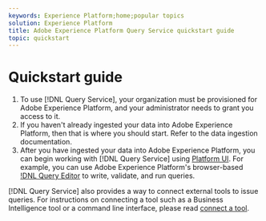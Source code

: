 ```yaml
---
keywords: Experience Platform;home;popular topics
solution: Experience Platform
title: Adobe Experience Platform Query Service quickstart guide
topic: quickstart
---
```


# Quickstart guide

1. To use [!DNL Query Service], your organization must be provisioned for Adobe Experience Platform, and your administrator needs to grant you access to it. 
2. If you haven't already ingested your data into Adobe Experience Platform, then that is where you should start. Refer to the data ingestion documentation.
3. After you have ingested your data into Adobe Experience Platform, you can begin working with [!DNL Query Service] using [Platform UI](ui/overview.md). For example, you can use Adobe Experience Platform's browser-based [!DNL Query Editor](ui/user-guide.md) to write, validate, and run queries.


[!DNL Query Service] also provides a way to connect external tools to issue queries. For instructions on connecting a tool such as a Business Intelligence tool or a command line interface, please read [connect a tool](clients/overview.md). 

